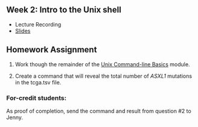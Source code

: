 ## Week 2: Intro to the Unix shell

- Lecture Recording
- [Slides]()

## Homework Assignment

1) Work though the remainder of the [Unix Command-line Basics](bash_intro.md) module.

2) Create a command that will reveal the total number of *ASXL1* mutations in the tcga.tsv file.

### For-credit students:
As proof of completion, send the command and result from question #2 to Jenny.
